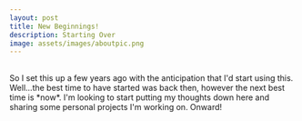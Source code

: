 ```yaml
---
layout: post
title: New Beginnings!
description: Starting Over
image: assets/images/aboutpic.png
---
```

<h2 id="newbeginnings"></h2>
So I set this up a few years ago with the anticipation that I'd start using this. Well...the best time to have started was back then, however the next best time is *now*. I'm looking to start putting my thoughts down here and sharing some personal projects I'm working on. Onward!